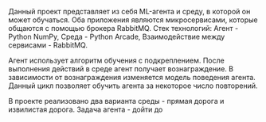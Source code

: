 Данный проект представляет из себя ML-агента и среду, в которой он может обучаться. Оба приложения являются микросервисами, которые общаются с помощью брокера RabbitMQ.
Стек технологий: Агент - Python NumPy,
                 Среда - Python Arcade,
                 Взаимодействие между сервисами - RabbitMQ.

Агент использует алгоритм обучения с подкреплением. После выполнения действий в среде агент получает вознаграждение. 
В зависимости от вознаграждения изменяется модель поведения агента. Данный цикл позволяет обучить агента за некоторое число повторений.

В проекте реализовано два варианта среды - прямая дорога и извилистая дорога. Задача агента - дойти до 
